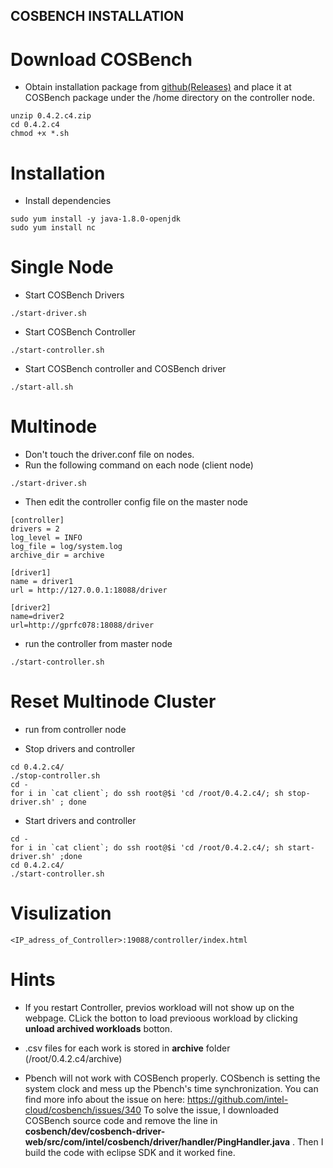 ## COSBENCH INSTALLATION

# Download COSBench
* Obtain installation package from [github(Releases)](https://github.com/intel-cloud/cosbench/releases) and place it at COSBench package under the /home directory on the controller node.

```
unzip 0.4.2.c4.zip
cd 0.4.2.c4
chmod +x *.sh
```

# Installation
* Install dependencies
```
sudo yum install -y java-1.8.0-openjdk
sudo yum install nc
```

# Single Node 
* Start COSBench Drivers
```
./start-driver.sh
```

* Start COSBench Controller
```
./start-controller.sh
```

* Start COSBench controller and COSBench driver 
```
./start-all.sh
```


# Multinode
* Don't touch the driver.conf file on nodes.
* Run the following command on each node (client node)

```
./start-driver.sh 
```
* Then edit the controller config file on the master node
```
[controller]
drivers = 2
log_level = INFO
log_file = log/system.log
archive_dir = archive

[driver1]
name = driver1
url = http://127.0.0.1:18088/driver

[driver2]
name=driver2
url=http://gprfc078:18088/driver
```
* run the controller from master node
```
./start-controller.sh 
```
# Reset Multinode Cluster
* run from controller node

* Stop drivers and controller
```
cd 0.4.2.c4/
./stop-controller.sh
cd -
for i in `cat client`; do ssh root@$i 'cd /root/0.4.2.c4/; sh stop-driver.sh' ; done
```

* Start drivers and controller
```
cd -
for i in `cat client`; do ssh root@$i 'cd /root/0.4.2.c4/; sh start-driver.sh' ;done
cd 0.4.2.c4/
./start-controller.sh
```
# Visulization
```
<IP_adress_of_Controller>:19088/controller/index.html
```

# Hints
* If you restart Controller, previos workload will not show up on the webpage. CLick the botton to load previoous workload by clicking **unload archived workloads** botton.

* .csv files for each work is stored in **archive** folder (/root/0.4.2.c4/archive)

* Pbench will not work with COSBench properly. COSbench is setting the system clock and mess up the Pbench's time synchronization. You can find more info about the issue on here: https://github.com/intel-cloud/cosbench/issues/340
To solve the issue, I downloaded COSBench source code and remove the line in **cosbench/dev/cosbench-driver-web/src/com/intel/cosbench/driver/handler/PingHandler.java** . Then I build the code with eclipse SDK and it worked fine.



